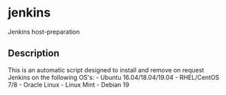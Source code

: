 # jenkins
Jenkins host-preparation

## Description
 This is an automatic script designed to install and remove on request
Jenkins on the following OS's:
        - Ubuntu 16.04/18.04/19.04
        - RHEL/CentOS 7/8
        - Oracle Linux
        - Linux Mint
        - Debian 19
